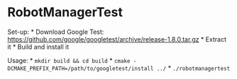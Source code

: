 RobotManagerTest
===========

Set-up:
    * Download Google Test: https://github.com/google/googletest/archive/release-1.8.0.tar.gz
    * Extract it
    * Build and install it

Usage:
    * `mkdir build && cd build`
    * `cmake -DCMAKE_PREFIX_PATH=/path/to/googletest/install ../`
    * `./robotmanagertest`
